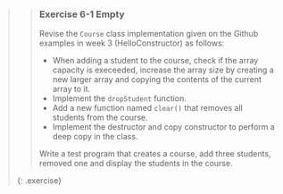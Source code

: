 >> ### Exercise 6-1 Empty
>>
>> Revise the `Course` class implementation given on the Github examples in week 3 (HelloConstructor) as follows:
>>
>> * When adding a student to the course, check if the array capacity is execeeded, increase the array size by creating a new larger array and copying the contents of the current array to it.
>> * Implement the `dropStudent` function.
>> * Add a new function named `clear()` that removes all students from the course.
>> * Implement the destructor and copy constructor to perform a deep copy in the class.
>>
>> Write a test program that creates a course, add three students, removed one and display the students in the course.
>>
>{: .exercise}